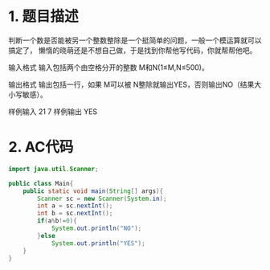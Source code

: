 ﻿# 1. 题目描述
判断一个数是否能被另一个整数整除是一个挺简单的问题，一般一个模运算就可以搞定了，
懒惰的晓萌还是不想自己做，于是找到你帮他写代码，你就帮帮他吧。

输入格式
输入包括两个由空格分开的整数 M和N(1≤M,N≤500)。

输出格式
输出包括一行，如果 M可以被 N整除就输出YES，否则输出NO（结果大小写敏感）。

样例输入
21 7
样例输出
YES

# 2. AC代码
```java
import java.util.Scanner;

public class Main{
	public static void main(String[] args){
		Scanner sc = new Scanner(System.in);
		int a = sc.nextInt();
		int b = sc.nextInt();
		if(a%b!=0){
			System.out.println("NO");
		}else
			System.out.println("YES");
	}
}
```

